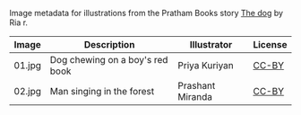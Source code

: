 Image metadata for illustrations from the Pratham Books story [The dog](https://storyweaver.org.in/stories/2577-the-dog) by Ria r.

Image | Description | Illustrator | License
----- | ----------- | ----------- | -------
01.jpg | Dog chewing on a boy's red book | Priya Kuriyan | [CC-BY](https://creativecommons.org/licenses/by/4.0/)
02.jpg | Man singing in the forest | Prashant Miranda | [CC-BY](https://creativecommons.org/licenses/by/4.0/)
